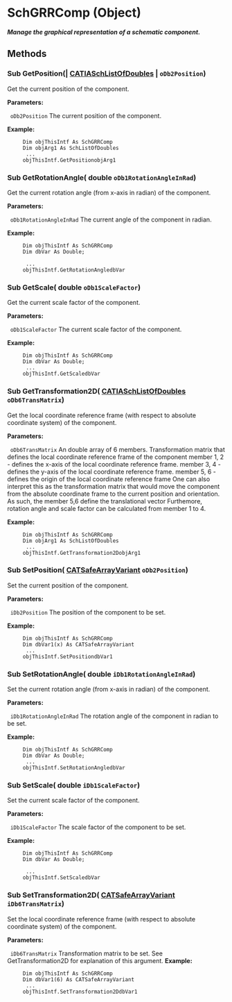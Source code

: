 # SchGRRComp (Object)

**_Manage the graphical representation of a schematic component._**

## Methods

### Sub **GetPosition**(| [CATIASchListOfDoubles](../CATSchPlatformInterfaces/interface_SchListOfDoubles_53392.md) | `oDb2Position`)

   Get the current position of the component.

**Parameters:**

` oDb2Position`      The current position of the component.

**Example:**

```VBScript
     Dim objThisIntf As SchGRRComp
     Dim objArg1 As SchListOfDoubles
      ...
     objThisIntf.GetPositionobjArg1

```

### Sub **GetRotationAngle**( double  `oDb1RotationAngleInRad`)

   Get the current rotation angle (from x-axis in radian) of the component.

**Parameters:**

` oDb1RotationAngleInRad`      The current angle of the component in radian.

**Example:**

```VBScript
     Dim objThisIntf As SchGRRComp
     Dim dbVar As Double;

      ...
     objThisIntf.GetRotationAngledbVar

```

### Sub **GetScale**( double  `oDb1ScaleFactor`)

   Get the current scale factor of the component.

**Parameters:**

` oDb1ScaleFactor`      The current scale factor of the component.

**Example:**

```VBScript
     Dim objThisIntf As SchGRRComp
     Dim dbVar As Double;
      ...
     objThisIntf.GetScaledbVar

```

### Sub **GetTransformation2D**( [CATIASchListOfDoubles](../CATSchPlatformInterfaces/interface_SchListOfDoubles_53392.md)  `oDb6TransMatrix`)

   Get the local coordinate reference frame (with respect to absolute coordinate system) of the component.

**Parameters:**

` oDb6TransMatrix`      An double array of 6 members. Transformation matrix that defines the local coordinate reference frame of the component member 1, 2 - defines the x-axis of the local coordinate reference frame. member 3, 4 - defines the y-axis of the local coordinate reference frame. member 5, 6 - defines the origin of the local coordinate reference frame One can also interpret this as the transformation matrix that would move the component from the absolute coordinate frame to the current position and orientation. As such, the member 5,6 define the translational vector Furthemore, rotation angle and scale factor can be calculated from member 1 to 4.

**Example:**

```VBScript
     Dim objThisIntf As SchGRRComp
     Dim objArg1 As SchListOfDoubles
      ...
     objThisIntf.GetTransformation2DobjArg1

```

### Sub **SetPosition**( [CATSafeArrayVariant](../System/typedef_CATSafeArrayVariant_73843.md)  `oDb2Position`)

   Set the current position of the component.

**Parameters:**

` iDb2Position`      The position of the component to be set.

**Example:**

```VBScript
     Dim objThisIntf As SchGRRComp
     Dim dbVar1(x) As CATSafeArrayVariant
      ...
     objThisIntf.SetPositiondbVar1

```

### Sub **SetRotationAngle**( double  `iDb1RotationAngleInRad`)

   Set the current rotation angle (from x-axis in radian) of the component.

**Parameters:**

` iDb1RotationAngleInRad`      The rotation angle of the component in radian to be set.

**Example:**

```VBScript
     Dim objThisIntf As SchGRRComp
     Dim dbVar As Double;
      ...
     objThisIntf.SetRotationAngledbVar

```

### Sub **SetScale**( double  `iDb1ScaleFactor`)

   Set the current scale factor of the component.

**Parameters:**

` iDb1ScaleFactor`      The scale factor of the component to be set.

**Example:**

```VBScript
     Dim objThisIntf As SchGRRComp
     Dim dbVar As Double;

      ...
     objThisIntf.SetScaledbVar

```

### Sub **SetTransformation2D**( [CATSafeArrayVariant](../System/typedef_CATSafeArrayVariant_73843.md)  `iDb6TransMatrix`)

   Set the local coordinate reference frame (with respect to absolute coordinate system) of the component.

**Parameters:**

` iDb6TransMatrix`      Transformation matrix to be set. See
GetTransformation2D for explanation of this argument.  **Example:**

```VBScript
     Dim objThisIntf As SchGRRComp
     Dim dbVar1(6) As CATSafeArrayVariant
      ...
     objThisIntf.SetTransformation2DdbVar1

```